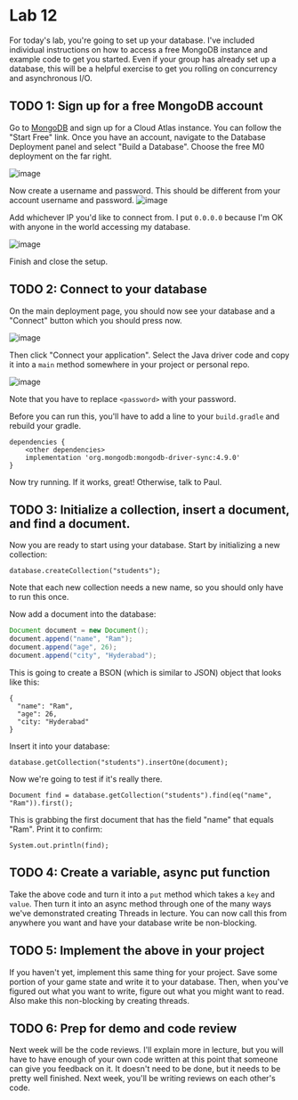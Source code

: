 # Lab 12

For today's lab, you're going to set up your database. I've included individual instructions on how to access a free MongoDB instance and example code to get you started. Even if your group has already set up a database, this will be a helpful exercise to get you rolling on concurrency and asynchronous I/O.

## TODO 1: Sign up for a free MongoDB account
Go to [MongoDB](https://www.mongodb.com/) and sign up for a Cloud Atlas instance. You can follow the "Start Free" link. Once you have an account, navigate to the Database Deployment panel and select "Build a Database". Choose the free M0 deployment on the far right.

![image](https://user-images.githubusercontent.com/3506567/226447324-8b31650b-d628-4203-aee2-c9e359d0048b.png)

Now create a username and password. This should be different from your account username and password.
![image](https://user-images.githubusercontent.com/3506567/226447903-baf02032-b1ba-419b-b036-51f90bae960f.png)

Add whichever IP you'd like to connect from. I put `0.0.0.0` because I'm OK with anyone in the world accessing my database.

![image](https://user-images.githubusercontent.com/3506567/226448181-27fb4f6f-68aa-4fa0-a1a8-d2b3b02a651a.png)

Finish and close the setup.

## TODO 2: Connect to your database
On the main deployment page, you should now see your database and a "Connect" button which you should press now.

![image](https://user-images.githubusercontent.com/3506567/226448543-b3220819-b89e-4ad8-a034-42efc9d81326.png)

Then click "Connect your application". Select the Java driver code and copy it into a `main` method somewhere in your project or personal repo.

![image](https://user-images.githubusercontent.com/3506567/226448776-1ffd8aa5-6d7c-4533-8068-ecad49b7dbe9.png)

Note that you have to replace `<password>` with your password.

Before you can run this, you'll have to add a line to your `build.gradle` and rebuild your gradle.

```
dependencies {
    <other dependencies>
    implementation 'org.mongodb:mongodb-driver-sync:4.9.0'
}
```

Now try running. If it works, great! Otherwise, talk to Paul.

## TODO 3: Initialize a collection, insert a document, and find a document.

Now you are ready to start using your database. Start by initializing a new collection:

`database.createCollection("students");`

Note that each new collection needs a new name, so you should only have to run this once.

Now add a document into the database:

```.java
Document document = new Document();
document.append("name", "Ram");
document.append("age", 26);
document.append("city", "Hyderabad");
```

This is going to create a BSON (which is similar to JSON) object that looks like this:

```
{
  "name": "Ram",
  "age": 26,
  "city: "Hyderabad"
}
```

Insert it into your database:

`database.getCollection("students").insertOne(document);`

Now we're going to test if it's really there.

`Document find = database.getCollection("students").find(eq("name", "Ram")).first();`

This is grabbing the first document that has the field "name" that equals "Ram". Print it to confirm:

`System.out.println(find);`

## TODO 4: Create a variable, async put function
Take the above code and turn it into a `put` method which takes a `key` and `value`. Then turn it into an async method through one of the many ways we've demonstrated creating Threads in lecture. You can now call this from anywhere you want and have your database write be non-blocking.

## TODO 5: Implement the above in your project
If you haven't yet, implement this same thing for your project. Save some portion of your game state and write it to your database. Then, when you've figured out what you want to write, figure out what you might want to read. Also make this non-blocking by creating threads.

## TODO 6: Prep for demo and code review
Next week will be the code reviews. I'll explain more in lecture, but you will have to have enough of your own code written at this point that someone can give you feedback on it. It doesn't need to be done, but it needs to be pretty well finished. Next week, you'll be writing reviews on each other's code.


